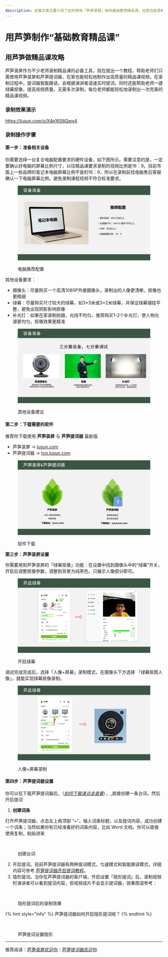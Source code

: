 ```yaml
---
description: 这篇文章主要介绍了如何使用「芦笋录屏」制作基础教育精品课，在家也能录制出完美的精品课视频
---
```


# 用芦笋制作“基础教育精品课”

## 用芦笋做精品课攻略 <a href="#e7-94-a8-e8-8a-a6-e7-ac-8b-e5-81-9a-e7-b2-be-e5-93-81-e8-af-be-e6-94-bb-e7-95-a5" id="e7-94-a8-e8-8a-a6-e7-ac-8b-e5-81-9a-e7-b2-be-e5-93-81-e8-af-be-e6-94-bb-e7-95-a5"></a>

芦笋录屏作为不少老师录制精品课的必备工具，现在就出一个教程，帮助老师们只需使用芦笋录屏和芦笋提词器，在家也能轻松地制作出高质量的精品课视频。在录制过程中，提词器智能跟读，会根据演讲者语速实时提词，同时还能帮助老师一键绿幕抠像，提高视频质量。无需多次录制，每位老师都能轻松地录制出一次完美的精品课视频。

### 录制效果演示

https://lusun.com/v/X4p16S6Qwx4

### **录制操作步骤**

#### **第一步：准备相关设备**

你需要选择一台复合电脑配置要求的硬件设备，如下图所示。需要注意的是，一定要确认好电脑的屏幕比例尺寸，以往精品课要求录制的视频比例是16：9。目前市面上一些品牌的笔记本电脑屏幕比例不是的16：9，所以在录制前找电脑售后客服确认一下电脑屏幕比例，避免录制课程视频不符合标准要求。

<figure><img src="../.gitbook/assets/diannaopeizhi.png" alt=""><figcaption><p>电脑推荐配置</p></figcaption></figure>

其他设备要求：

* 摄像头：尽量购买一个高清1080P外接摄像头，录制出的人像更清晰，抠像也更精细
* 绿幕：尽量购买尺寸较大的绿幕，如3×3米或3×2米绿幕，并保证绿幕铺挂平整，避免出现阴影影响抠像
* 补光灯：如果在家录制拍摄，光线不均匀，推荐购买1-2个补光灯，使人物光源更均匀，抠像效果更精准

<figure><img src="../.gitbook/assets/shebeizhunbei2.png" alt=""><figcaption><p>其他设备建议</p></figcaption></figure>

#### **第二步：下载需要的软件**

推荐你下载使用 **芦笋录屏** 与 **芦笋提词器** 最新版

* 芦笋录屏 → [lusun.com](https://lusun.com)
* 芦笋提词器 → [tcq.lusun.com](https://tcq.lusun.com)

<figure><img src="../.gitbook/assets/ruanjianxiazai.png" alt=""><figcaption><p>软件下载</p></figcaption></figure>

**第三步：芦笋录屏设置**

你需要用到芦笋录屏的「绿幕抠像」功能：在设置中找到摄像头中的“绿幕”开关，开启后调整抠像参数，调整到背景为纯黑色，只展示人像部分即可。

<figure><img src="../.gitbook/assets/lvmukouxiang.png" alt=""><figcaption><p>开启绿幕</p></figcaption></figure>

调试完成完成后，选择「人像+屏幕」录制模式，在摄像头下方选择 「绿幕抠图人像」，就能实现绿幕抠像录制。

<figure><img src="../.gitbook/assets/lvmu2.png" alt=""><figcaption><p>人像+屏幕录制</p></figcaption></figure>

#### 第四步：芦笋提词器设置

你可以在下载芦笋提词器后_（_[_如何下载请点击查看_](https://app.gitbook.com/s/IaAf9gPFRCLVAnC2s9Pb/basic/download)_），_直接创建一条台词，然后开启提词

1. **创建词条**[​](https://docs.lusun.com/tcq/basic/create.html#\_1-%E5%88%9B%E5%BB%BA%E8%AF%8D%E6%9D%A1)

打开芦笋提词器，点击左上角顶部 “+”，输入词条标题，以及提词内容，成功创建一个词条；当然如果你有已经准备好的词条内容，比如 Word 文档，你可以直接使用复制，粘贴进来

<figure><img src="../.gitbook/assets/创建台词.gif" alt=""><figcaption><p>创建台词</p></figcaption></figure>

2. 开启提词。目前芦笋提词器有两种提词模式，匀速模式和智能跟读模式，详细内容可参考 [芦笋提词器开启提词教程](https://app.gitbook.com/s/IaAf9gPFRCLVAnC2s9Pb/basic/prompt)。
3. 隐形提词。当你在芦笋提词器的客户端，开启设置「隐形提词」后，录制视频时演讲者可以看到提词内容，但视频成片不会显示提词器，效果图请参考：

<figure><img src="../.gitbook/assets/yinxingtici.gif" alt=""><figcaption><p>隐形提词后的录制效果</p></figcaption></figure>

{% hint style="info" %}
芦笋提词器如何开启隐形提词呢？
{% endhint %}



<figure><img src="../.gitbook/assets/提词器外面的设置功能.gif" alt=""><figcaption><p>芦笋提词设置隐形</p></figcaption></figure>

***

推荐阅读：[芦笋录屏欢迎你](../)｜[芦笋提词器欢迎你](https://app.gitbook.com/o/d5LW2O2UeXmQ1ffVO6fD/s/IaAf9gPFRCLVAnC2s9Pb/)
